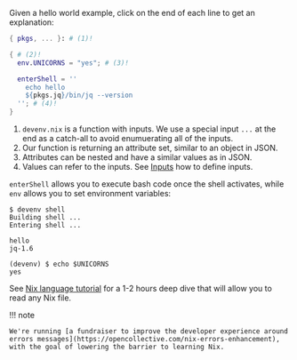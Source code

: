 Given a hello world example, click on the end of each line to get an explanation:

```nix title="devenv.nix"
{ pkgs, ... }: # (1)!

{ # (2)!
  env.UNICORNS = "yes"; # (3)!

  enterShell = ''
    echo hello
    ${pkgs.jq}/bin/jq --version
  ''; # (4)!
}
```

1. ``devenv.nix`` is a function with inputs. We use a special input ``...`` at the end as a catch-all to avoid enumuerating all of the inputs.
2. Our function is returning an attribute set, similar to an object in JSON.
3. Attributes can be nested and have a similar values as in JSON.
4. Values can refer to the inputs. See [Inputs](inputs.md) how to define inputs.


``enterShell`` allows you to execute bash code once the shell activates, while ``env`` allows you to set environment variables:

```shell-session
$ devenv shell
Building shell ...
Entering shell ...

hello
jq-1.6

(devenv) $ echo $UNICORNS
yes
```




See [Nix language tutorial](https://nix.dev/tutorials/nix-language) for a 1-2 hours deep dive 
that will allow you to read any Nix file.

!!! note

    We're running [a fundraiser to improve the developer experience around errors messages](https://opencollective.com/nix-errors-enhancement), with the goal of lowering the barrier to learning Nix.
